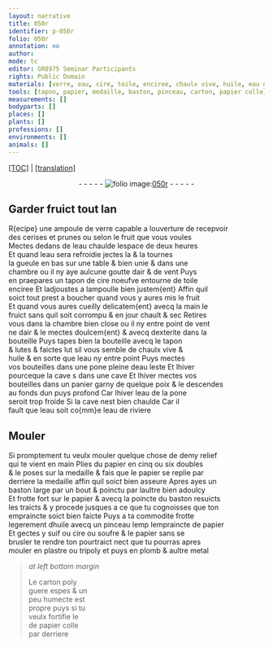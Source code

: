 ```yaml
---
layout: narrative
title: 050r
identifier: p-050r
folio: 050r
annotation: no
author:
mode: tc
editor: GR8975 Seminar Participants
rights: Public Domain
materials: [verre, eau, cire, toile, enciree, chaulx vive, huile, eau de riviere, papier, suif, soufre, plastre, tripoly, plomb, metal, carton, papier colle]
tools: [tapon, papier, medaille, baston, pinceau, carton, papier colle]
measurements: []
bodyparts: []
places: []
plants: []
professions: []
environments: []
animals: []
---
```


<p><a href="{{ site.baseurl }}/diplomatic/" target="_blank">[TOC]</a> | <a href="{{ site.baseurl }}/texts/p-050r_tl/">[translation]</a></p><div class="folio" align="center">- - - - - <a href="http://gallica.bnf.fr/ark:/12148/btv1b10500001g/f105.image" target="_blank"><img src="https://cu-mkp.github.io/2017-workshop-edition/assets/photo-icon.png" alt="folio image: " style="display:inline-block; margin-bottom:-3px;"/>050r</a> - - - - - </div>  
  

## Garder fruict tout lan

 
R{ecipe} une ampoule de <span class="m">verre</span> capable a louverture de recepvoir<br/> des cerises et prunes ou selon le fruit que vous voules<br/> Mectes dedans de l<span class="m">eau</span> chaulde lespace de deux heures<br/> Et quand l<span class="m">eau</span> sera refroidie jectes la & la tournes<br/> la gueule en bas sur une table <span class="del">&</span> bien unie & dans une<br/> chambre ou il ny aye aulcune goutte dair & de vent Puys<br/> <span class="del">en</span> praepares un tapon de <span class="m">cire</span> noeufve entourne de <span class="m">toile</span><br/> <span class="m">enciree</span> Et ladjoustes a lampoulle bien justem{ent} Affin quil<br/> soict tout prest a boucher quand vous y aures mis le fruit<br/> Et quand vous aures cueilly delicatem{ent} avecq la main le<br/> fruict sans quil soit corrompu & en jour chault & sec Retires<br/> vous dans la chambre bien close ou il ny entre point de vent<br/> ne dair & le mectes doulcem{ent} & avecq dexterite dans la<br/> bouteille Puys tapes bien la bouteille avecq le <span class="tl">tapon</span><br/> & lutes & faictes lut sil vous semble de <span class="m">chaulx vive</span> &<br/> <span class="m">huile</span> & en sorte que l<span class="m">eau</span> ny entre point Puys mectes<br/> vos bouteilles dans une pone pleine d<span class="m">eau</span> leste <span class="del">Et lhiver<br/> pourceque la cave s</span> dans une cave Et lhiver mectes vos<br/> bouteilles dans un panier garny de quelque poix & le descendes<br/> au fonds dun puys profond Car lhiver l<span class="m">eau</span> de la pone<br/> seroit trop froide Si la cave nest bien chaulde Car il<br/> fault que l<span class="m">eau</span> soit co{mm}e l<span class="m">eau de riviere</span>
 
 
  

## Mouler

 
Si promptement tu veulx mouler quelque chose de demy relief<br/> qui te vient en main Plies du <span class="tl"><span class="m">papier</span></span> en cinq ou six doubles<br/> & le poses sur la <span class="tl">medaille</span> & fais que le <span class="tl"><span class="m">papier</span></span> se replie par<br/> derriere la <span class="tl">medaille</span> affin quil soict bien asseure Apres ayes un<br/> <span class="tl">baston</span> large par un bout & poinctu par laultre bien adoulcy<br/> Et frotte fort sur le <span class="tl"><span class="m">papier</span></span> & avecq la poincte du <span class="tl">baston</span> resuicts<br/> les traicts & y procede jusques a ce que tu cognoisses que ton<br/> empraincte soict bien faicte Puys a ta commodite frotte<br/> legerement d<span class="m">huile</span> avecq un <span class="tl">pinceau</span> <span class="del">lemp</span> lempraincte de <span class="tl"><span class="m">papier</span></span><br/> Et gectes y <span class="m">suif</span> ou <span class="m">cire</span> ou <span class="m">soufre</span> & le <span class="tl"><span class="m">papier</span></span> sans se<br/> brusler te rendre ton pourtraict nect que tu pourras apres<br/> mouler en <span class="m">plastre</span> ou <span class="m">tripoly</span> et puys en <span class="m">plomb</span> & aultre <span class="m">metal</span>
 
> *at left bottom margin*
> 
> 
>  Le <span class="tl"><span class="m">carton</span></span> poly<br/> guere espes & un<br/> peu humecte est<br/> propre puys si tu<br/> veulx fortifie le<br/> de <span class="tl"><span class="m">papier colle</span></span><br/> par derriere
 

